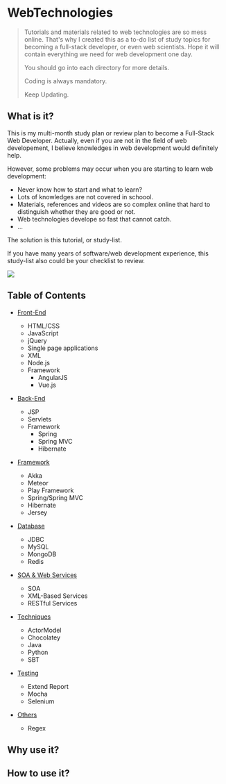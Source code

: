 # WebTechnologies
> Tutorials and materials related to web technologies are so mess online. That's why I created this as a to-do list of study topics for becoming a full-stack developer, or even web scientists. Hope it will contain everything we need for web development one day.    
>
> You should go into each directory for more details.  
>
> Coding is always mandatory.  
>
> Keep Updating.


## What is it?  
This is my multi-month study plan or review plan to become a Full-Stack Web Developer. Actually, even if you are not in the field of web developement, I believe knowledges in web development would definitely help.  
    
However, some problems may occur when you are starting to learn web development:
   * Never know how to start and what to learn?
   * Lots of knowledges are not covered in schoool.  
   * Materials, references and videos are so complex online that hard to distinguish whether they are good or not.  
   * Web technologies develope so fast that cannot catch.  
   * ...
   
The solution is this tutorial, or study-list.   

If you have many years of software/web development experience, this study-list also could be your checklist to review.

![](http://www.olubukolaagboola.com/wp-content/uploads/2017/02/web-developer-Olubukola-Agboola.png)  

## Table of Contents
* [Front-End](https://github.com/PepperGo/WebTechnologies/tree/master/FrontEnd)
    * HTML/CSS
    * JavaScript
    * jQuery
    * Single page applications
    * XML
    * Node.js
    * Framework
      * AngularJS
      * Vue.js


* [Back-End](https://github.com/PepperGo/WebTechnologies/tree/master/BackEnd)
    * JSP
    * Servlets
    * Framework
      * Spring
      * Spring MVC
      * Hibernate
      
* [Framework](https://github.com/PepperGo/WebTechnologies/tree/master/Framework)
    * Akka
    * Meteor
    * Play Framework
    * Spring/Spring MVC
    * Hibernate
    * Jersey

* [Database](https://github.com/PepperGo/WebTechnologies/tree/master/Database)
    * JDBC
    * MySQL
    * MongoDB
    * Redis
    
* [SOA & Web Services](https://github.com/PepperGo/WebTechnologies/tree/master/SOA-WebServices)
    * SOA
    * XML-Based Services
    * RESTful Services

* [Techniques](https://github.com/PepperGo/WebTechnologies/tree/master/Technologies)
    * ActorModel
    * Chocolatey
    * Java
    * Python
    * SBT
    
* [Testing](https://github.com/PepperGo/WebTechnologies/tree/master/Testing)
    * Extend Report
    * Mocha
    * Selenium
    
    
* [Others](https://github.com/PepperGo/WebTechnologies/tree/master/Others)
    * Regex
    

## Why use it?


## How to use it?
